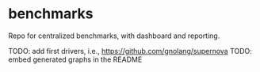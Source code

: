 # benchmarks

Repo for centralized benchmarks, with dashboard and reporting.

TODO: add first drivers, i.e., https://github.com/gnolang/supernova
TODO: embed generated graphs in the README
